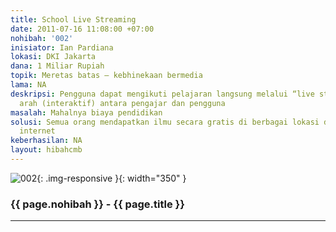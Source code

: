 ```yaml
---
title: School Live Streaming
date: 2011-07-16 11:08:00 +07:00
nohibah: '002'
inisiator: Ian Pardiana
lokasi: DKI Jakarta
dana: 1 Miliar Rupiah
topik: Meretas batas – kebhinekaan bermedia
lama: NA
deskripsi: Pengguna dapat mengikuti pelajaran langsung melalui “live streaming” dua
  arah (interaktif) antara pengajar dan pengguna
masalah: Mahalnya biaya pendidikan
solusi: Semua orang mendapatkan ilmu secara gratis di berbagai lokasi dengan jaringan
  internet
keberhasilan: NA
layout: hibahcmb
---
```


![002](/static/img/hibahcmb/002.png){: .img-responsive }{: width="350" }

### {{ page.nohibah }} - {{ page.title }}

---
